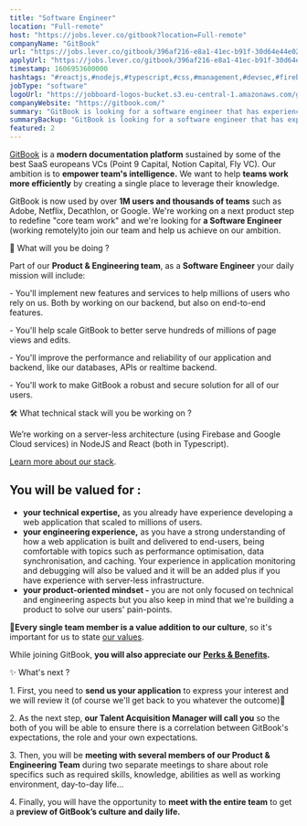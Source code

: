 ```yaml
---
title: "Software Engineer"
location: "Full-remote"
host: "https://jobs.lever.co/gitbook?location=Full-remote"
companyName: "GitBook"
url: "https://jobs.lever.co/gitbook/396af216-e8a1-41ec-b91f-30d64e44e02b"
applyUrl: "https://jobs.lever.co/gitbook/396af216-e8a1-41ec-b91f-30d64e44e02b/apply"
timestamp: 1606953600000
hashtags: "#reactjs,#nodejs,#typescript,#css,#management,#devsec,#firebase,#photoshop,#monitoring"
jobType: "software"
logoUrl: "https://jobboard-logos-bucket.s3.eu-central-1.amazonaws.com/gitbook"
companyWebsite: "https://gitbook.com/"
summary: "GitBook is looking for a software engineer that has experience in: #reactjs, #nodejs, #typescript."
summaryBackup: "GitBook is looking for a software engineer that has experience in: #reactjs, #nodejs, #typescript."
featured: 2
---
```


[GitBook](https://www.gitbook.com/) is a **modern documentation platform** sustained by some of the best SaaS europeans VCs (Point 9 Capital, Notion Capital, Fly VC). Our ambition is to **empower team's intelligence.** We want to help **teams work more efficiently** by creating a single place to leverage their knowledge.

GitBook is now used by over **1M users and thousands of teams** such as Adobe, Netflix, Decathlon, or Google. We're working on a next product step to redefine "core team work" and we're looking for **a Software Engineer** (working remotely)to join our team and help us achieve on our ambition. 

🙌 What will you be doing ?

Part of our **Product & Engineering team**, as a **Software Engineer** your daily mission will include:

\- You'll implement new features and services to help millions of users who rely on us. Both by working on our backend, but also on end-to-end features.

\- You'll help scale GitBook to better serve hundreds of millions of page views and edits.

\- You'll improve the performance and reliability of our application and backend, like our databases, APIs or realtime backend.

\- You'll work to make GitBook a robust and secure solution for all of our users.

🛠 What technical stack will you be working on ? 

We’re working on a server-less architecture (using Firebase and Google Cloud services) in NodeJS and React (both in Typescript).

[Learn more about our stack](https://stackshare.io/gitbook/gitbook). 

## You will be valued for :

*   **your technical expertise,** as you already have experience developing a web application that scaled to millions of users.
*   **your engineering experience,** as you have a strong understanding of how a web application is built and delivered to end-users, being comfortable with topics such as performance optimisation, data synchronisation, and caching. Your experience in application monitoring and debugging will also be valued and it will be an added plus if you have experience with server-less infrastructure.
*   **your product-oriented mindset -** you are not only focused on technical and engineering aspects but you also keep in mind that we're building a product to solve our users' pain-points. 

👥**Every single team member is a value addition to our culture**, so it's important for us to state [our values](https://jobs.gitbook.com/life-at-gitbook/our-values). 

While joining GitBook, **you will also appreciate our** [**Perks & Benefits**](https://jobs.gitbook.com/life-at-gitbook/perks-and-benefits)**.**

✨ What's next ?

1\. First, you need to **send us your application** to express your interest and we will review it (of course we'll get back to you whatever the outcome)🙂

2\. As the next step, **our Talent Acquisition Manager will call you** so the both of you will be able to ensure there is a correlation between GitBook's expectations, the role and your own expectations.

3\. Then, you will be **meeting with several members of our Product & Engineering Team** during two separate meetings to share about role specifics such as required skills, knowledge, abilities as well as working environment, day-to-day life...

4\. Finally, you will have the opportunity to **meet with the entire team** to get a **preview of GitBook’s culture and daily life.**
